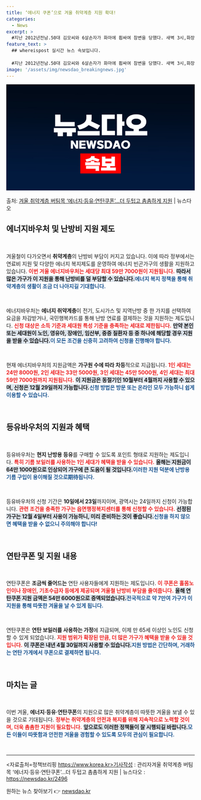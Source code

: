 ```yaml
---
title: ‘에너지 쿠폰’으로 겨울 취약계층 지원 확대!
categories:
  - News
excerpt: >
  #지난 2012년전남.50대 김모씨와 6살손자가 화마에 휩싸여 참변을 당했다. 새벽 3시,화장실을 가려던 손…
feature_text: >
  ## whereispost 실시간 뉴스 속보입니다.

  #지난 2012년전남.50대 김모씨와 6살손자가 화마에 휩싸여 참변을 당했다. 새벽 3시,화장실을 가려던 손…
image: '/assets/img/newsdao_breakingnews.jpg'
---
```


![뉴스다오 속보](/assets/img/newsdao_breakingnews.jpg)

<p>출처: <a href="https://newsdao.kr/2496" rel="dofollow">겨울 취약계층 버팀목 ‘에너지·등유·연탄쿠폰’…더 두텁고 촘촘하게 지원</a> | 뉴스다오</p>

<h2 data-ke-size="size26">에너지바우처 및 난방비 지원 제도</h2>

<p data-ke-size="size16">&nbsp;</p>

겨울철이 다가오면서 <b>취약계층</b>의 난방비 부담이 커지고 있습니다. 이에 따라 정부에서는 연료비 지원 및 다양한 에너지 복지제도를 운영하여 에너지 빈곤가구의 생활을 지원하고 있습니다. <b><span style="color: #ee2323;">이번 겨울 에너지바우처는 세대당 최대 59만 7000원이 지원됩니다.</span></b> <b><span style="background-color: #21538527;">따라서 많은 가구가 이 지원을 통해 난방비를 덜 부담할 수 있습니다.</span></b><b><span style="color: #1a5490;">에너지 복지 정책을 통해 취약계층의 생활이 조금 더 나아지길 기대합니다.</span></b>

<p data-ke-size="size16">&nbsp;</p>

에너지바우처는 <b>에너지 취약계층</b>이 전기, 도시가스 및 지역난방 중 한 가지를 선택하여 요금을 차감받거나, 국민행복카드를 통해 난방 연료를 결제하는 것을 지원하는 제도입니다. <b><span style="color: #ee2323;">신청 대상은 소득 기준과 세대원 특성 기준을 충족하는 세대로 제한됩니다.</span></b> <b><span style="background-color: #21538527;">만약 본인 또는 세대원이 노인, 영유아, 장애인, 임산부, 중증 질환자 등 중 하나에 해당할 경우 지원을 받을 수 있습니다.</span></b><b><span style="color: #1a5490;">이 모든 조건을 신중히 고려하여 신청을 진행해야 합니다.</span></b>

<p data-ke-size="size16">&nbsp;</p>

현재 에너지바우처의 지원금액은 <b>가구원 수에 따라 차등</b>적으로 지급됩니다. <b><span style="color: #ee2323;">1인 세대는 24만 8000원, 2인 세대는 33만 5000원, 3인 세대는 45만 5000원, 4인 세대는 최대 59만 7000원까지 지원됩니다.</span></b> <b><span style="background-color: #21538527;">이 지원금은 동절기인 10월부터 4월까지 사용할 수 있으며, 신청은 12월 29일까지 가능합니다.</span></b><b><span style="color: #1a5490;">신청 방법은 방문 또는 온라인 모두 가능하니 쉽게 이용할 수 있습니다.</span></b>

<p data-ke-size="size16">&nbsp;</p>

<h2 data-ke-size="size26">등유바우처의 지원과 혜택</h2>

<p data-ke-size="size16">&nbsp;</p>

등유바우처는 <b>현지 난방용 등유</b>를 구매할 수 있도록 포인트 형태로 지원하는 제도입니다. <b><span style="color: #ee2323;">특히 기름 보일러를 사용하는 1인 세대가 혜택을 받을 수 있습니다.</span></b> <b><span style="background-color: #21538527;">올해는 지원금이 64만 1000원으로 인상되어 가구에 큰 도움이 될 것입니다.</span></b><b><span style="color: #1a5490;">이러한 지원 덕분에 난방용 기름 구입이 용이해질 것으로期待됩니다.</span></b>

<p data-ke-size="size16">&nbsp;</p>

등유바우처의 신청 기간은 <b>10일에서 23일</b>까지이며, 광역시는 24일까지 신청이 가능합니다. <b><span style="color: #ee2323;">관련 조건을 충족한 가구는 읍면행정복지센터를 통해 신청할 수 있습니다.</span></b> <b><span style="background-color: #21538527;">선정된 가구는 12월 4일부터 사용이 가능하니, 미리 준비하는 것이 좋습니다.</span></b><b><span style="color: #1a5490;">신청을 하지 않으면 혜택을 받을 수 없으니 주의해야 합니다!</span></b>

<p data-ke-size="size16">&nbsp;</p>

<h2 data-ke-size="size26">연탄쿠폰 및 지원 내용</h2>

<p data-ke-size="size16">&nbsp;</p>

연탄쿠폰은 <b>조금씩 줄어드는</b> 연탄 사용자들에게 지원하는 제도입니다. <b><span style="color: #ee2323;">이 쿠폰은 홀몸노인이나 장애인, 기초수급자 등에게 제공되며 겨울철 난방비 부담을 줄여줍니다.</span></b> <b><span style="background-color: #21538527;">올해 연탄쿠폰 지원 금액은 54만 6000원으로 증액되었습니다.</span></b><b><span style="color: #1a5490;">전국적으로 약 7만여 가구가 이 지원을 통해 따뜻한 겨울을 날 수 있게 됩니다.</span></b>

<p data-ke-size="size16">&nbsp;</p>

연탄쿠폰은 <b>연탄 보일러를 사용하는 가정</b>에 지급되며, 이제 만 65세 이상인 노인도 신청할 수 있게 되었습니다. <b><span style="color: #ee2323;">지원 범위가 확장된 만큼, 더 많은 가구가 혜택을 받을 수 있을 것입니다.</span></b> <b><span style="background-color: #21538527;">이 쿠폰은 내년 4월 30일까지 사용할 수 있습니다.</span></b><b><span style="color: #1a5490;">지원 방법은 간단하며, 거래하는 연탄 가게에서 쿠폰으로 결제하면 됩니다.</span></b>

<p data-ke-size="size16">&nbsp;</p>

<h2 data-ke-size="size26">마치는 글</h2>

<p data-ke-size="size16">&nbsp;</p>

이번 겨울, <b>에너지·등유·연탄쿠폰</b>의 지원으로 많은 취약계층이 따뜻한 겨울을 보낼 수 있을 것으로 기대됩니다. <b><span style="color: #ee2323;">정부는 취약계층의 안전과 복지를 위해 지속적으로 노력할 것이며, 더욱 촘촘한 지원이 필요합니다.</span></b> <b><span style="background-color: #21538527;">앞으로도 이러한 정책들이 잘 시행되길 바랍니다.</span></b><b><span style="color: #1a5490;">모든 이들이 따뜻함과 안전한 겨울을 경험할 수 있도록 모두의 관심이 필요합니다.</span></b>

<p data-ke-size="size16">&nbsp;</p>

<hr>

<자료출처=정책브리핑 https://www.korea.kr>기사작성 : 관리자겨울 취약계층 버팀목 ‘에너지·등유·연탄쿠폰’…더 두텁고 촘촘하게 지원  | 뉴스다오  : https://newsdao.kr/2496 

원하는 뉴스 찾아보기 👉 <a href="https://newsdao.kr" rel="dofollow">newsdao.kr</a>


